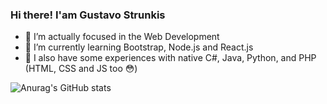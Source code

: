 ### Hi there! I'am Gustavo Strunkis

- 🔭 I’m actually focused in the Web Development
- 🌱 I’m currently learning Bootstrap, Node.js and React.js
- 📝 I also have some experiences with native C#, Java, Python, and PHP (HTML, CSS and JS too 😳)

![Anurag's GitHub stats](https://github-readme-stats.vercel.app/api?username=gustavostrunkis&show_icons=true&theme=tokyonight)
